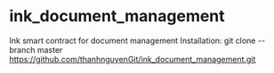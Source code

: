 # ink_document_management
Ink smart contract for document management
Installation:
git clone --branch master https://github.com/thanhnguyenGit/ink_document_management.git 
